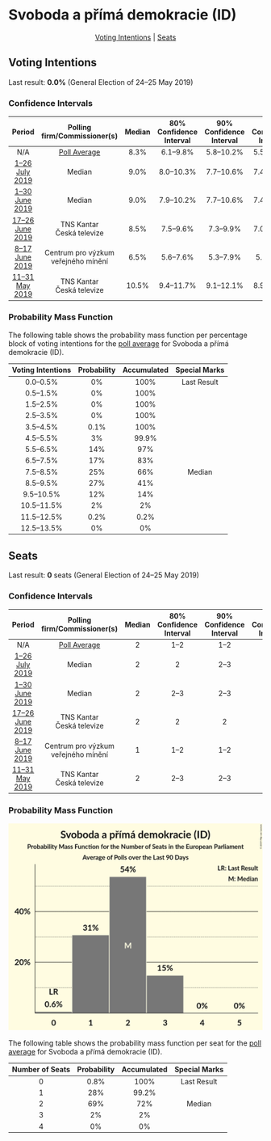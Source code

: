 # Svoboda a přímá demokracie (ID)

<p align="center"><a href="#voting-intentions">Voting Intentions</a> | <a href="#seats">Seats</a></p>

## Voting Intentions

Last result: **0.0%** (General Election of 24–25 May 2019)

### Confidence Intervals

| Period     | Polling firm/Commissioner(s) | Median | 80% Confidence Interval | 90% Confidence Interval | 95% Confidence Interval | 99% Confidence Interval |
|:----------:|:----------------:|:-----------:|:-----------------------:|:-----------------------:|:-----------------------:|:-----------------------:|
| N/A | [Poll Average](average.html) | 8.3% | 6.1–9.8% | 5.8–10.2% | 5.5–10.5% | 5.0–11.2% |
| [1–26 July 2019](2019-07-26-Median.html) | Median | 9.0% | 8.0–10.3% | 7.7–10.6% | 7.4–10.9% | 7.0–11.6% |
| [1–30 June 2019](2019-06-30-Median.html) | Median | 9.0% | 7.9–10.2% | 7.7–10.6% | 7.4–10.9% | 6.9–11.5% |
| [17–26 June 2019](2019-06-26-TNSKantar.html) | TNS Kantar <br> Česká televize | 8.5% | 7.5–9.6% | 7.3–9.9% | 7.0–10.2% | 6.6–10.8% |
| [8–17 June 2019](2019-06-17-Centrumprovýzkumveřejnéhomínění.html) | Centrum pro výzkum veřejného mínění | 6.5% | 5.6–7.6% | 5.3–7.9% | 5.1–8.2% | 4.7–8.7% |
| [11–31 May 2019](2019-05-31-TNSKantar.html) | TNS Kantar <br> Česká televize | 10.5% | 9.4–11.7% | 9.1–12.1% | 8.9–12.4% | 8.4–13.0% |

### Probability Mass Function

The following table shows the probability mass function per percentage block of voting intentions for the [poll average](average.html) for Svoboda a přímá demokracie (ID).

| Voting Intentions | Probability | Accumulated | Special Marks |
|:-----------------:|:-----------:|:-----------:|:-------------:|
| 0.0–0.5% | 0% | 100% | Last Result |
| 0.5–1.5% | 0% | 100% |  |
| 1.5–2.5% | 0% | 100% |  |
| 2.5–3.5% | 0% | 100% |  |
| 3.5–4.5% | 0.1% | 100% |  |
| 4.5–5.5% | 3% | 99.9% |  |
| 5.5–6.5% | 14% | 97% |  |
| 6.5–7.5% | 17% | 83% |  |
| 7.5–8.5% | 25% | 66% | Median |
| 8.5–9.5% | 27% | 41% |  |
| 9.5–10.5% | 12% | 14% |  |
| 10.5–11.5% | 2% | 2% |  |
| 11.5–12.5% | 0.2% | 0.2% |  |
| 12.5–13.5% | 0% | 0% |  |


## Seats

Last result: **0** seats (General Election of 24–25 May 2019)

### Confidence Intervals

| Period     | Polling firm/Commissioner(s) | Median | 80% Confidence Interval | 90% Confidence Interval | 95% Confidence Interval | 99% Confidence Interval |
|:----------:|:----------------:|:------:|:-----------------------:|:-----------------------:|:-----------------------:|:-----------------------:|
| N/A | [Poll Average](average.html) | 2 | 1–2 | 1–2 | 1–2 | 0–3 |
| [1–26 July 2019](2019-07-26-Median.html) | Median | 2 | 2 | 2–3 | 2–3 | 1–3 |
| [1–30 June 2019](2019-06-30-Median.html) | Median | 2 | 2–3 | 2–3 | 2–3 | 1–3 |
| [17–26 June 2019](2019-06-26-TNSKantar.html) | TNS Kantar <br> Česká televize | 2 | 2 | 2 | 2 | 1–3 |
| [8–17 June 2019](2019-06-17-Centrumprovýzkumveřejnéhomínění.html) | Centrum pro výzkum veřejného mínění | 1 | 1–2 | 1–2 | 1–2 | 0–2 |
| [11–31 May 2019](2019-05-31-TNSKantar.html) | TNS Kantar <br> Česká televize | 2 | 2–3 | 2–3 | 2–3 | 2–3 |

### Probability Mass Function

![Graph with seats probability mass function not yet produced](average-seats-pmf-svobodaapřímádemokracieid.png "Seats Probability Mass Function")

The following table shows the probability mass function per seat for the [poll average](average.html) for Svoboda a přímá demokracie (ID).

| Number of Seats | Probability | Accumulated | Special Marks |
|:---------------:|:-----------:|:-----------:|:-------------:|
| 0 | 0.8% | 100% | Last Result |
| 1 | 28% | 99.2% |  |
| 2 | 69% | 72% | Median |
| 3 | 2% | 2% |  |
| 4 | 0% | 0% |  |


